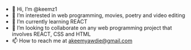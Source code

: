 - 👋 Hi, I’m @keemz1
- 👀 I’m interested in web programming, movies, poetry and video editing
- 🌱 I’m currently learning REACT
- 💞️ I’m looking to collaborate on any web programming project that involves REACT, CSS and HTML
- 📫 How to reach me at akeemyawdie@gmail.com

<!---
keemz1/keemz1 is a ✨ special ✨ repository because its `README.md` (this file) appears on your GitHub profile.
You can click the Preview link to take a look at your changes.
--->
